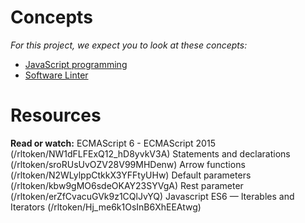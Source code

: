 # Concepts

*For this project, we expect you to look at these concepts:*

- [JavaScript programming]()
- [Software Linter]()

# Resources

**Read or watch:**
ECMAScript 6 - ECMAScript 2015 (/rltoken/NW1dFLFExQ12_hD8yvkV3A)
Statements and declarations (/rltoken/sroRUsUvOZV28V99MHDenw)
Arrow functions (/rltoken/N2WLylppCtkkX3YFFtyUHw)
Default parameters (/rltoken/kbw9gMO6sdeOKAY23SYVgA)
Rest parameter (/rltoken/erZfCvacuGVk9z1CQlJvYQ)
Javascript ES6 — Iterables and Iterators (/rltoken/Hj_me6k1OsInB6XhEEAtwg)
